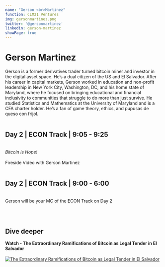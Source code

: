 ```yaml
---
name: "Gerson <br>Martinez"
function: CLM21 Ventures
img: gersonmartinez.png
twitter: '@gersonmartinez'
linkedin: gerson-martinez
showPage: true
---
```


# Gerson Martinez
 
Gerson is a former derivatives trader turned bitcoin miner and investor in the digital asset space. He’s a dual citizen of the US and El Salvador. After his career in capital markets, Gerson worked in education and non-profit leadership in New York City, Washington, DC, and his home state of Maryland, where he focused on bringing educational and financial inclusivity to communities that struggle to do more than just survive. He studied Statistics and Mathematics at the University of Maryland and is a CFA charter holder. He’s a fan of game theory, ethics, and pupusas de queso con frijol.
<br><br>

## Day 2 | ECON Track | 9:05 - 9:25
<br>
<i>Bitcoin is Hope!</i><br><br>
Fireside Video with Gerson Martinez
<br><br>

## Day 2 | ECON Track | 9:00 - 6:00
<br>
Gerson will be your MC of the ECON Track on Day 2

<br><br>

## Dive deeper


<div class="grid grid-cols-1 md:grid-cols-2 gap-5">
<div class="p-3 my-2">

**Watch - The Extraordinary Ramifications of Bitcoin as Legal Tender in El Salvador** <br><br>
[ ![The Extraordinary Ramifications of Bitcoin as Legal Tender in El Salvador](/content/gerson_legal.png)](https://www.youtube.com/watch?v=wduCTLGrcVo/)
</div>

</div>

<br>









